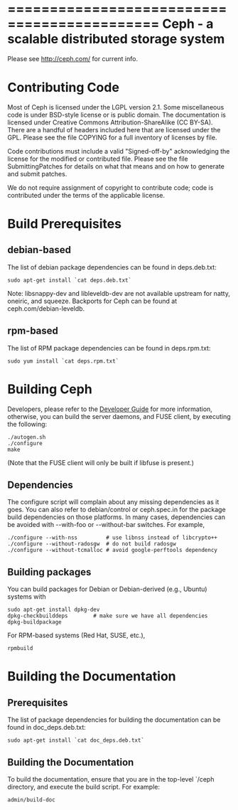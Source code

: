 ============================================
Ceph - a scalable distributed storage system
============================================

Please see http://ceph.com/ for current info.

Contributing Code
=================

Most of Ceph is licensed under the LGPL version 2.1.  Some
miscellaneous code is under BSD-style license or is public domain.
The documentation is licensed under Creative Commons
Attribution-ShareAlike (CC BY-SA).  There are a handful of headers
included here that are licensed under the GPL.  Please see the file
COPYING for a full inventory of licenses by file.

Code contributions must include a valid "Signed-off-by" acknowledging
the license for the modified or contributed file.  Please see the file
SubmittingPatches for details on what that means and on how to
generate and submit patches.

We do not require assignment of copyright to contribute code; code is
contributed under the terms of the applicable license.


Build Prerequisites
===================

debian-based
------------

The list of debian package dependencies can be found in deps.deb.txt:

	sudo apt-get install `cat deps.deb.txt`

Note: libsnappy-dev and libleveldb-dev are not available upstream for natty, oneiric, and squeeze.  Backports for Ceph can be found at ceph.com/debian-leveldb.

rpm-based
---------

The list of RPM package dependencies can be found in deps.rpm.txt:

	sudo yum install `cat deps.rpm.txt`

Building Ceph
=============

Developers, please refer to the [Developer Guide](doc/dev/quick_guide.rst)
for more information, otherwise, you can build the server daemons, and FUSE client,
by executing the following:

	./autogen.sh
	./configure
	make

(Note that the FUSE client will only be built if libfuse is present.)

Dependencies
------------

The configure script will complain about any missing dependencies as
it goes.  You can also refer to debian/control or ceph.spec.in for the
package build dependencies on those platforms.  In many cases,
dependencies can be avoided with --with-foo or --without-bar switches.
For example,

	./configure --with-nss         # use libnss instead of libcrypto++
	./configure --without-radosgw  # do not build radosgw
	./configure --without-tcmalloc # avoid google-perftools dependency


Building packages
-----------------

You can build packages for Debian or Debian-derived (e.g., Ubuntu)
systems with

	sudo apt-get install dpkg-dev
	dpkg-checkbuilddeps        # make sure we have all dependencies
	dpkg-buildpackage

For RPM-based systems (Red Hat, SUSE, etc.),

	rpmbuild

Building the Documentation
==========================

Prerequisites
-------------

The list of package dependencies for building the documentation can be found
in doc_deps.deb.txt:

	sudo apt-get install `cat doc_deps.deb.txt`

Building the Documentation
--------------------------

To build the documentation, ensure that you are in the top-level `/ceph directory, and execute the build script. For example:

	admin/build-doc

